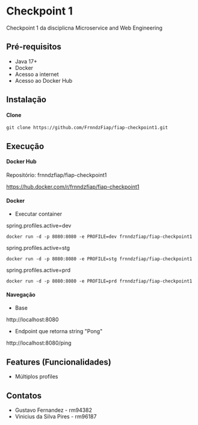 # Checkpoint 1

Checkpoint 1 da disciplicna Microservice and Web Engineering

## Pré-requisitos

- Java 17+
- Docker
- Acesso a internet
- Acesso ao Docker Hub

## Instalação

#### Clone

```
git clone https://github.com/FrnndzFiap/fiap-checkpoint1.git
```

## Execução

#### Docker Hub

Repositório: frnndzfiap/fiap-checkpoint1

https://hub.docker.com/r/frnndzfiap/fiap-checkpoint1

#### Docker

* Executar container

spring.profiles.active=dev

```
docker run -d -p 8080:8080 -e PROFILE=dev frnndzfiap/fiap-checkpoint1
```

spring.profiles.active=stg

```
docker run -d -p 8080:8080 -e PROFILE=stg frnndzfiap/fiap-checkpoint1
```

spring.profiles.active=prd

```
docker run -d -p 8080:8080 -e PROFILE=prd frnndzfiap/fiap-checkpoint1
```

#### Navegação

- Base

http://localhost:8080

- Endpoint que retorna string "Pong"

http://localhost:8080/ping


## Features (Funcionalidades)

- Múltiplos profiles

## Contatos

- Gustavo Fernandez - rm94382
- Vinicius da Silva Pires - rm96187
